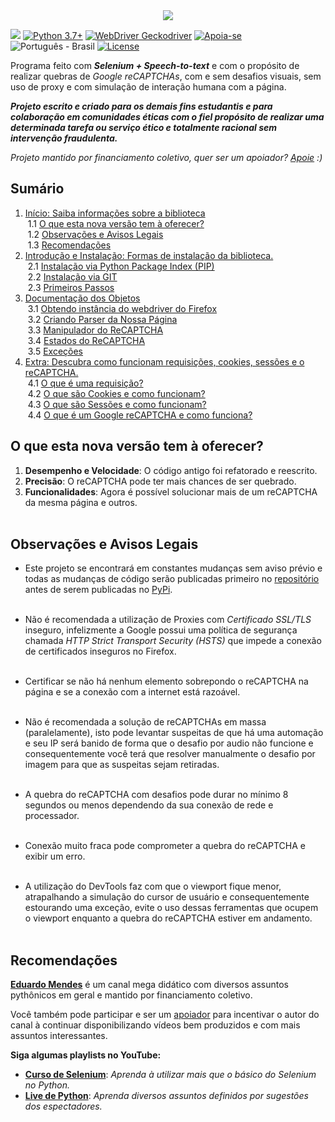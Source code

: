 <link rel="stylesheet" href="https://raw.githubusercontent.com/EthicalMeikin/grecaptchabypass/master/docs/index.css">

<center>
  <img src="https://image.prntscr.com/image/_buFoHQMQ2S6TmMWrYi_zw.png"/>
</center>

![](https://img.shields.io/badge/grecaptchabypass-v2.0.2b1-dodgerblue.svg)
[![Python 3.7+](https://img.shields.io/badge/Python-3.7+-dodgerblue.svg)](https://www.python.org/downloads/)
[![WebDriver Geckodriver](https://img.shields.io/badge/WebDriver-GeckoDriver-dodgerblue.svg)](https://github.com/mozilla/geckodriver/releases)
[![Apoia-se](https://img.shields.io/badge/Apoie-apoia.se-dodgerblue.svg)](https://apoia.se/grecaptchabypass)
![Português - Brasil](https://img.shields.io/badge/Português-BR-dodgerblue.svg)
[![License](https://img.shields.io/badge/License-GPL-%235d5d5d.svg)](https://github.com/EthicalMeikin/grecaptchabypass/blob/master/LICENSE.md)

Programa feito com **_Selenium + Speech-to-text_** e com o propósito de
realizar quebras de _Google reCAPTCHAs_, com e sem desafios visuais, sem uso de
proxy e com simulação de interação humana com a página.

**_Projeto escrito e criado para os demais fins estudantis e
para colaboração em comunidades éticas com o fiel propósito de realizar uma
determinada tarefa ou serviço ético e totalmente racional sem intervenção
fraudulenta._**

_Projeto mantido por financiamento coletivo, quer ser um apoiador?
[Apoie](https://apoia.se/grecaptchabypass) :)_

## Sumário

1. [Início: Saiba informações sobre a biblioteca](/)<br/>
&nbsp;1.1 [O que esta nova versão tem à oferecer?](/#o-que-esta-nova-versao-tem-a-oferecer)<br/>
&nbsp;1.2 [Observações e Avisos Legais](/#observacoes-e-avisos-legais)<br/>
&nbsp;1.3 [Recomendações](/#recomendacoes)<br/>
2. [Introdução e Instalação: Formas de instalação da biblioteca.](/introduction-and-installation)<br/>
&nbsp;2.1 [Instalação via Python Package Index (PIP)](/introduction-and-installation/#instalacao-via-python-package-index-pip)<br/>
&nbsp;2.2 [Instalação via GIT](/introduction-and-installation/#instalacao-via-git)<br/>
&nbsp;2.3 [Primeiros Passos](/introduction-and-installation/#primeiros-passos)<br/>
3. [Documentação dos Objetos](/objects-documentation)<br/>
&nbsp;3.1 [Obtendo instância do webdriver do Firefox](/objects-documentation/#obtendo-instancia-do-webdriver-do-firefox)<br/>
&nbsp;3.2 [Criando Parser da Nossa Página](/objects-documentation/#criando-parser-da-nossa-pagina)<br/>
&nbsp;3.3 [Manipulador do ReCAPTCHA](/objects-documentation/#manipulador-do-recaptcha)<br/>
&nbsp;3.4 [Estados do ReCAPTCHA](/objects-documentation/#estados-do-recaptcha)<br/>
&nbsp;3.5 [Exceções](/objects-documentation/#excecoes)<br/>
4. [Extra: Descubra como funcionam requisições, cookies, sessões e o reCAPTCHA.](/extra)<br/>
&nbsp;4.1 [O que é uma requisição?](/extra/#o-que-e-uma-requisicao)<br/>
&nbsp;4.2 [O que são Cookies e como funcionam?](/extra/#o-que-sao-cookies-e-como-funcionam)<br/>
&nbsp;4.3 [O que são Sessões e como funcionam?](/extra/#o-que-sao-sessoes-e-como-funcionam)<br/>
&nbsp;4.4 [O que é um Google reCAPTCHA e como funciona?](/extra/#o-que-e-um-google-recaptcha-e-como-funciona)<br/>

## O que esta nova versão tem à oferecer?

1. **Desempenho e Velocidade**: O código antigo foi refatorado e reescrito.
2. **Precisão**: O reCAPTCHA pode ter mais chances de ser quebrado.
3. **Funcionalidades**: Agora é possível solucionar mais de um reCAPTCHA da
mesma página e outros.<br/><br/>

## Observações e Avisos Legais

* Este projeto se encontrará em constantes mudanças sem aviso prévio e todas as
mudanças de código serão publicadas primeiro no
[repositório](https://github.com/EthicalMeikin/grecaptchabypass) antes de
serem publicadas no [PyPi](https://pypi.com/project/grecaptchabypass).<br/><br/>

* Não é recomendada a utilização de Proxies com *Certificado SSL/TLS* inseguro,
infelizmente a Google possui uma política de segurança chamada
*HTTP Strict Transport Security (HSTS)* que impede a conexão de certificados
inseguros no Firefox.<br/><br/>

* Certificar se não há nenhum elemento sobrepondo o reCAPTCHA na página e se a
conexão com a internet está razoável.<br/><br/>

* Não é recomendada a solução de reCAPTCHAs em massa (paralelamente),
isto pode levantar suspeitas de que há uma automação e seu IP será banido de
forma que o desafio por audio não funcione e consequentemente você terá que
resolver manualmente o desafio por imagem para que as suspeitas sejam
retiradas.<br/><br/>

* A quebra do reCAPTCHA com desafios pode durar no mínimo 8 segundos ou menos
dependendo da sua conexão de rede e processador.<br/><br/>

* Conexão muito fraca pode comprometer a quebra do reCAPTCHA e exibir um erro.
<br/><br/>

* A utilização do DevTools faz com que o viewport fique menor, atrapalhando a
simulação do cursor de usuário e consequentemente estourando uma exceção, evite
o uso dessas ferramentas que ocupem o viewport enquanto a quebra do reCAPTCHA
estiver em andamento.<br/><br/>


## Recomendações
[**Eduardo Mendes**](http://youtube.com/c/eduardomendes) é um canal mega didático
com diversos assuntos pythônicos em geral e mantido por financiamento
coletivo.

Você também pode participar e ser um [apoiador](https://apoia.se/livedepython)
para incentivar o autor do canal à continuar disponibilizando vídeos bem
produzidos e com mais assuntos interessantes.

**Siga algumas playlists no YouTube:**

 - [**Curso de Selenium**](http://encurtador.com.br/hEHY9): _Aprenda à utilizar
 mais que o básico do Selenium no Python._
 - [**Live de Python**](http://encurtador.com.br/cpIU3): _Aprenda diversos assuntos
 definidos por sugestões dos espectadores._
